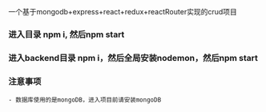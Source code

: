 一个基于mongodb+express+react+redux+reactRouter实现的crud项目

### 进入目录 npm i, 然后npm start

### 进入backend目录 npm i，然后全局安装nodemon，然后npm start

### 注意事项
    - 数据库使用的是mongoDB，进入项目前请安装mongoDB